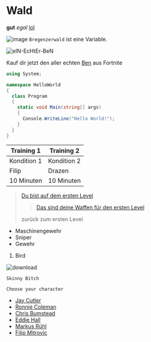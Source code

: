 # Wald 
**gut** *egal*
[lol](https://www.youtube.com/)

![image](https://user-images.githubusercontent.com/110892641/183600341-2f971747-407d-48af-97c3-c546ad8d8cad.png)
`Bregenzerwald` ist eine Variable.

![eIN-EcHtEr-BeN](https://user-images.githubusercontent.com/110892641/184071409-849f62a0-92d4-446f-9c5d-4de8f8977ba6.jpg)

Kauf dir jetzt den aller echten [Ben](https://www.youtube.com/watch?v=ZlTsigFRF34) aus Fortnite

```c#
using System;

namespace HelloWorld
{
  class Program
  {
    static void Main(string[] args)
    {
      Console.WriteLine("Hello World!");    
    }
  }
}
```

| Training 1 | Training 2 |
| --- | --- | 
| Kondition 1 | Kondition 2 | 
|Filip      |Drazen     |
|10 Minuten |10 Minuten |

>[Du bist auf dem ersten Level](https://www.google.ch/search?q=No+bitches&dcr=0&source=lnms&tbm=isch&sa=X&ved=2ahUKEwjrm8OHp775AhUki_0HHbJcBygQ_AUoAXoECAEQAw&biw=1707&bih=841&dpr=2.25#imgrc=MiWotNaf5Nmp1M)
>
>>[Das sind deine Waffen für den ersten Level](https://www.google.ch/search?q=Fortnite+graue+Inventar&dcr=0&source=lnms&tbm=isch&sa=X&ved=2ahUKEwjhtfqzp775AhXXnf0HHTiaAFMQ_AUoAXoECAEQAw&biw=1707&bih=841&dpr=2.25#imgrc=3VXxofXYKFzwcM&imgdii=yydvcq6lOk8xvM)
>
>zurück zum ersten Level

*    Maschinengewehr
*    Sniper
*    Gewehr

1.  Bird

![download](https://user-images.githubusercontent.com/110892641/184071803-6a8ed591-b3b4-4ebb-a360-ffbe82edd3be.jpg)

`Skinny Bitch`



`Choose your character`
*    [Jay Cutler](https://www.google.ch/search?q=jay+cutler&dcr=0&source=lnms&tbm=isch&sa=X&ved=2ahUKEwjjjbz_nL75AhX8iv0HHRghDC4Q_AUoAXoECAIQAw&biw=1707&bih=841&dpr=2.25#imgrc=f7B_kTMUOIcKsM)
*    [Ronnie Coleman](https://www.google.ch/search?q=Ronnie+Coleman&tbm=isch&ved=2ahUKEwjP0M2Anb75AhUOKBoKHfMCCCIQ2-cCegQIABAA&oq=Ronnie+Coleman&gs_lcp=CgNpbWcQAzIHCAAQsQMQQzIECAAQQzIECAAQQzIECAAQQzIECAAQQzIECAAQQzIECAAQQzIECAAQQzIECAAQQzIECAAQQzoFCAAQgAQ6CAgAEIAEELEDUKUOWKsuYM41aABwAHgAgAH-AYgBwQ6SAQU2LjcuMpgBAKABAaoBC2d3cy13aXotaW1nsAEAwAEB&sclient=img&ei=mKr0Ys-kFo7QaPOFoJAC&bih=841&biw=1707#imgrc=A5kfBUzc06SC5M)
*    [Chris Bumstead](https://www.google.ch/search?q=Cbum&tbm=isch&ved=2ahUKEwjMvoiWnb75AhUaShoKHQ0ACgIQ2-cCegQIABAA&oq=Cbum&gs_lcp=CgNpbWcQAzIKCAAQsQMQgwEQQzIECAAQQzIECAAQQzIFCAAQgAQyBQgAEIAEMgUIABCABDIFCAAQgAQyBQgAEIAEMgUIABCABDIFCAAQgAQ6BwgAELEDEEM6CAgAEIAEELEDOggIABCxAxCDAVDZBlikG2DOHmgAcAB4BIABogmIAcElkgEPMC4zLjEuMS4wLjEuMS4ymAEAoAEBqgELZ3dzLXdpei1pbWewAQDAAQE&sclient=img&ei=xar0YozIFpqUaY2AqBA&bih=841&biw=1707#imgrc=Ixb7V2ewejrEyM)
*    [Eddie Hall](https://www.google.ch/search?q=Eddie+Hall&tbm=isch&ved=2ahUKEwiF-eSpnb75AhVE44UKHX8lCukQ2-cCegQIABAA&oq=Eddie+Hall&gs_lcp=CgNpbWcQAzIKCAAQsQMQgwEQQzIFCAAQgAQyBQgAEIAEMgUIABCABDIFCAAQgAQyBQgAEIAEMgUIABCABDIFCAAQgAQyBQgAEIAEMgUIABCABDoECAAQQzoICAAQgAQQsQM6BAgAEAM6CAgAELEDEIMBOgsIABCABBCxAxCDAToECAAQHjoGCAAQHhAFOgYIABAKEBg6BAgAEBhQuA1Y6y1g8DJoAXAAeACAAZQBiAGbC5IBAzMuOZgBAKABAaoBC2d3cy13aXotaW1nsAEAwAEB&sclient=img&ei=7qr0YoXKLMTGlwT_yqjIDg&bih=841&biw=1707#imgrc=h4MFd67yKGUFYM)
*    [Markus Rühl](https://www.google.ch/search?q=arkus+R%C3%BChl&tbm=isch&ved=2ahUKEwje8I-5nb75AhWzhM4BHdSMCbQQ2-cCegQIABAA&oq=arkus+R%C3%BChl&gs_lcp=CgNpbWcQAzIGCAAQChAYOgoIABCxAxCDARBDOgQIABBDOgUIABCABDoICAAQsQMQgwE6CAgAEIAEELEDOgcIABCxAxBDOgQIABAKOgQIABATOgYIABAeEBM6CAgAEB4QBRATOggIABAeEAgQE1CHC1jSK2DPMGgAcAB4AIABtgaIAdYWkgENMC43LjEuMS4wLjEuMZgBAKABAaoBC2d3cy13aXotaW1nsAEAwAEB&sclient=img&ei=Dqv0Yt6xNrOJur4P1JmmoAs&bih=841&biw=1707#imgrc=ZiRipcSu5GIlTM)
*    [Filip Mitrovic](https://www.google.ch/search?q=thaddeus+spongebob&tbm=isch&hl=de&sa=X&ved=2ahUKEwiyvNLsnb75AhUEehoKHQglC0EQrNwCKAB6BQgBEPMB&biw=1690&bih=841#imgrc=xCTQzb9yvjEUqM)

